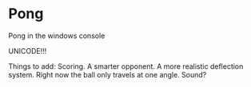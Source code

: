 # Pong
Pong in the windows console

UNICODE!!!

Things to add:
  Scoring.
   A smarter opponent. 
  A more realistic deflection system. Right now the ball only travels at one angle. Sound?
  
  

